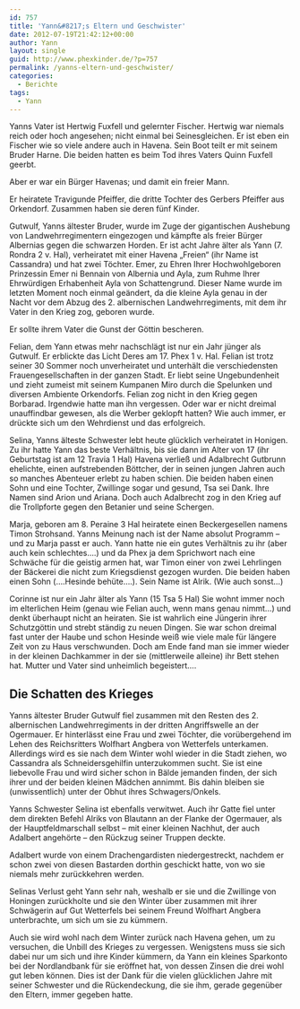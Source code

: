 ```yaml
---
id: 757
title: 'Yann&#8217;s Eltern und Geschwister'
date: 2012-07-19T21:42:12+00:00
author: Yann
layout: single
guid: http://www.phexkinder.de/?p=757
permalink: /yanns-eltern-und-geschwister/
categories:
  - Berichte
tags:
  - Yann
---
```

Yanns Vater ist Hertwig Fuxfell und gelernter Fischer. Hertwig war niemals reich oder hoch angesehen; nicht einmal bei Seinesgleichen.<!--more--> Er ist eben ein Fischer wie so viele andere auch in Havena. Sein Boot teilt er mit seinem Bruder Harne. Die beiden hatten es beim Tod ihres Vaters Quinn Fuxfell geerbt.


  
Aber er war ein Bürger Havenas; und damit ein freier Mann.
  
Er heiratete Travigunde Pfeiffer, die dritte Tochter des Gerbers Pfeiffer aus Orkendorf. Zusammen haben sie deren fünf Kinder.
  
Gutwulf, Yanns ältester Bruder, wurde im Zuge der gigantischen Aushebung von Landwehrregimentern eingezogen und kämpfte als freier Bürger Albernias gegen die schwarzen Horden. Er ist acht Jahre älter als Yann (7. Rondra 2 v. Hal), verheiratet mit einer Havena &#8222;Freien&#8220; (ihr Name ist Cassandra) und hat zwei Töchter. Emer, zu Ehren Ihrer Hochwohlgeboren Prinzessin Emer ni Bennain von Albernia und Ayla, zum Ruhme Ihrer Ehrwürdigen Erhabenheit Ayla von Schattengrund. Dieser Name wurde im letzten Moment noch einmal geändert, da die kleine Ayla genau in der Nacht vor dem Abzug des 2. albernischen Landwehrregiments, mit dem ihr Vater in den Krieg zog, geboren wurde.
  
Er sollte ihrem Vater die Gunst der Göttin bescheren.
  
Felian, dem Yann etwas mehr nachschlägt ist nur ein Jahr jünger als Gutwulf. Er erblickte das Licht Deres am 17. Phex 1 v. Hal. Felian ist trotz seiner 30 Sommer noch unverheiratet und unterhält die verschiedensten Frauengesellschaften in der ganzen Stadt. Er liebt seine Ungebundenheit und zieht zumeist mit seinem Kumpanen Miro durch die Spelunken und diversen Ambiente Orkendorfs. Felian zog nicht in den Krieg gegen Borbarad. Irgendwie hatte man ihn vergessen. Oder war er nicht dreimal unauffindbar gewesen, als die Werber geklopft hatten? Wie auch immer, er drückte sich um den Wehrdienst und das erfolgreich.
  
Selina, Yanns älteste Schwester lebt heute glücklich verheiratet in Honigen. Zu ihr hatte Yann das beste Verhältnis, bis sie dann im Alter von 17 (ihr Geburtstag ist am 12 Travia 1 Hal) Havena verließ und Adalbrecht Gutbrunn ehelichte, einen aufstrebenden Böttcher, der in seinen jungen Jahren auch so manches Abenteuer erlebt zu haben schien. Die beiden haben einen Sohn und eine Tochter, Zwillinge sogar und gesund, Tsa sei Dank. Ihre Namen sind Arion und Ariana. Doch auch Adalbrecht zog in den Krieg auf die Trollpforte gegen den Betanier und seine Schergen.
  
Marja, geboren am 8. Peraine 3 Hal heiratete einen Beckergesellen namens Timon Strohsand. Yanns Meinung nach ist der Name absolut Programm &#8211; und zu Marja passt er auch. Yann hatte nie ein gutes Verhältnis zu ihr (aber auch kein schlechtes&#8230;.) und da Phex ja dem Sprichwort nach eine Schwäche für die geistig armen hat, war Timon einer von zwei Lehrlingen der Bäckerei die nicht zum Kriegsdienst gezogen wurden. Die beiden haben einen Sohn (&#8230;.Hesinde behüte&#8230;.). Sein Name ist Alrik. (Wie auch sonst&#8230;)
  
Corinne ist nur ein Jahr älter als Yann (15 Tsa 5 Hal) Sie wohnt immer noch im elterlichen Heim (genau wie Felian auch, wenn mans genau nimmt&#8230;) und denkt überhaupt nicht an heiraten. Sie ist wahrlich eine Jüngerin ihrer Schutzgöttin und strebt ständig zu neuen Dingen. Sie war schon dreimal fast unter der Haube und schon Hesinde weiß wie viele male für längere Zeit von zu Haus verschwunden. Doch am Ende fand man sie immer wieder in der kleinen Dachkammer in der sie (mittlerweile alleine) ihr Bett stehen hat. Mutter und Vater sind unheimlich begeistert&#8230;.

## Die Schatten des Krieges

Yanns ältester Bruder Gutwulf fiel zusammen mit den Resten des 2. albernischen Landwehrregiments in der dritten Angriffswelle an der Ogermauer. Er hinterlässt eine Frau und zwei Töchter, die vorübergehend im Lehen des Reichsritters Wolfhart Angbera von Wetterfels unterkamen. Allerdings wird es sie nach dem Winter wohl wieder in die Stadt ziehen, wo Cassandra als Schneidersgehilfin unterzukommen sucht. Sie ist eine liebevolle Frau und wird sicher schon in Bälde jemanden finden, der sich ihrer und der beiden kleinen Mädchen annimmt. Bis dahin bleiben sie (unwissentlich) unter der Obhut ihres Schwagers/Onkels.
  
Yanns Schwester Selina ist ebenfalls verwitwet. Auch ihr Gatte fiel unter dem direkten Befehl Alriks von Blautann an der Flanke der Ogermauer, als der Hauptfeldmarschall selbst &#8211; mit einer kleinen Nachhut, der auch Adalbert angehörte &#8211; den Rückzug seiner Truppen deckte.
  
Adalbert wurde von einem Drachengardisten niedergestreckt, nachdem er schon zwei von diesen Bastarden dorthin geschickt hatte, von wo sie niemals mehr zurückkehren werden.
  
Selinas Verlust geht Yann sehr nah, weshalb er sie und die Zwillinge von Honingen zurückholte und sie den Winter über zusammen mit ihrer Schwägerin auf Gut Wetterfels bei seinem Freund Wolfhart Angbera unterbrachte, um sich um sie zu kümmern.
  
Auch sie wird wohl nach dem Winter zurück nach Havena gehen, um zu versuchen, die Unbill des Krieges zu vergessen. Wenigstens muss sie sich dabei nur um sich und ihre Kinder kümmern, da Yann ein kleines Sparkonto bei der Nordlandbank für sie eröffnet hat, von dessen Zinsen die drei wohl gut leben können. Dies ist der Dank für die vielen glücklichen Jahre mit seiner Schwester und die Rückendeckung, die sie ihm, gerade gegenüber den Eltern, immer gegeben hatte.